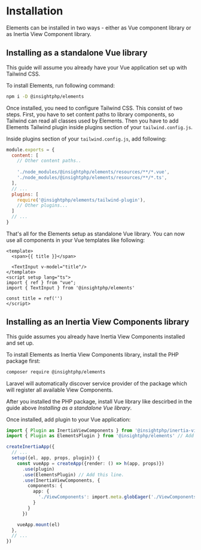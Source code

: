 # Installation

Elements can be installed in two ways - either as Vue component library or as Inertia View Component library. 

## Installing as a standalone Vue library

This guide will assume you already have your Vue application set up with Tailwind CSS.

To install Elements, run following command:
```sh
npm i -D @insightphp/elements
```

Once installed, you need to configure Tailwind CSS. This consist of two steps.
First, you have to set content paths to library components, so Tailwind can read all classes used by Elements.
Then you have to add Elements Tailwind plugin inside plugins section of your `tailwind.config.js`.

Inside plugins section of your `tailwind.config.js`, add following:
```javascript
module.exports = {
  content: [
    // Other content paths..
    
    './node_modules/@insightphp/elements/resources/**/*.vue',
    './node_modules/@insightphp/elements/resources/**/*.ts',
  ],
  // ...
  plugins: [
    require('@insightphp/elements/tailwind-plugin'),
    // Other plugins...
  ]
  // ...
}
```

That's all for the Elements setup as standalone Vue library. You can now use all components in your Vue templates like following:

```vue
<template>
  <span>{{ title }}</span>
  
  <TextInput v-model="title"/>
</template>
<script setup lang="ts">
import { ref } from "vue";
import { TextInput } from '@insightphp/elements'

const title = ref('')
</script>
```

## Installing as an Inertia View Components library

This guide assumes you already have Inertia View Components installed and set up.

To install Elements as Inertia View Components library, install the PHP package first:
```sh
composer require @insightphp/elements
```

Laravel will automatically discover service provider of the package which will register all available View Components.

After you installed the PHP package, install Vue library like descirbed in the guide above *Installing as a standalone Vue library*.

Once installed, add plugin to your Vue application:
```typescript
import { Plugin as InertiaViewComponents } from '@insightphp/inertia-view-components'
import { Plugin as ElementsPlugin } from '@insightphp/elements' // Add this import

createInertiaApp({
  // ...
  setup({el, app, props, plugin}) {
    const vueApp = createApp({render: () => h(app, props)})
      .use(plugin)
      .use(ElementsPlugin) // Add this line.
      .use(InertiaViewComponents, {
        components: {
          app: {
            './ViewComponents': import.meta.globEager('./ViewComponents/**/*.vue')
          }
        }
      })

    vueApp.mount(el)
  },
  // ...
})
```
